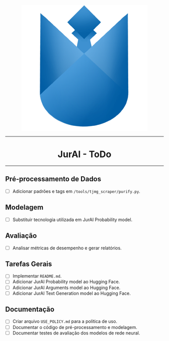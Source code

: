 <p align="center">
  <img src="./assets/img/jurai-git.png"/>
</p>

---

<h1 align="center"> JurAI - ToDo </h1>

---

## Pré-processamento de Dados
- [ ] Adicionar padrões e tags em `/tools/tjmg_scraper/purify.py`.

## Modelagem
- [ ] Substituir tecnologia utilizada em JurAI Probability model.

## Avaliação
- [ ] Analisar métricas de desempenho e gerar relatórios.

## Tarefas Gerais
- [ ] Implementar `README.md`.
- [ ] Adicionar JurAI Probability model ao Hugging Face.
- [ ] Adicionar JurAI Arguments model ao Hugging Face.
- [ ] Adicionar JurAI Text Generation model ao Hugging Face.

## Documentação
- [ ] Criar arquivo `USE_POLICY.md` para a política de uso.
- [ ] Documentar o código de pré-processamento e modelagem.
- [ ] Documentar testes de avaliação dos modelos de rede neural.
